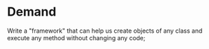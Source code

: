 # Demand

Write a "framework" that can help us create objects of any class and execute any method without changing any code;